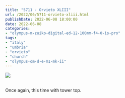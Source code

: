 ```yaml
---
title: "5711 - Orvieto XLIII"
url: /2022/06/5711-orvieto-xliii.html
publishDate: 2022-06-08 18:00:00
date: 2022-06-08
categories:
- "olympus-m-zuiko-digital-ed-12-100mm-f4-0-is-pro"
tags:
- "italy"
- "umbria"
- "orvieto"
- "church"
- "olympus-om-d-e-m1-mk-ii"
---
```

<div class="container">
<div class="center"><a target="_blank" href="https://d25zfm9zpd7gm5.cloudfront.net/1200x1200/2019/20190905_132104_lr.jpg"><img class="webfeedsFeaturedVisual" src="https://d25zfm9zpd7gm5.cloudfront.net/0600x0600/2019/20190905_132104_lr.jpg" /></a></div>
</div>
<br />

Once again, this time with tower top.
